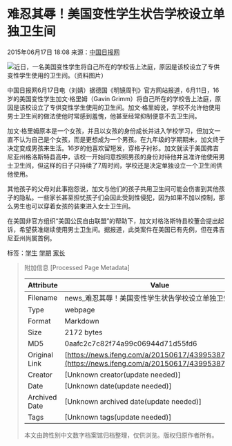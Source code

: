 # 难忍其辱！美国变性学生状告学校设立单独卫生间

2015年06月17日 18:08 来源：[中国日报网](http://world.chinadaily.com.cn/2015-06/17/content_21033508.htm)

![近日，一名美国变性学生将自己所在的学校告上法庭，原因是该校设立了专供变性学生使用的卫生间。（资料图片）](http://y1.ifengimg.com/cmpp/2015/06/17/18/c437dac8-6407-4b4b-8da6-d39797048882_size28_w400_h600.jpg)

中国日报网6月17日电（刘婧）据德国《明镜周刊》官方网站报道，6月11日，16岁的美国变性学生加文·格里姆（Gavin Grimm）将自己所在的学校告上法庭，原因是该校设立了专供变性学生使用的卫生间。加文·格里姆说，学校不允许他使用男士卫生间的做法使他时常感到羞愧，他甚至经常抑制便意不去卫生间。

加文·格里姆原本是一个女孩，并且以女孩的身份成长并进入学校学习，但加文一直不认为自己是个女孩，而是更想成为一个男孩。在九年级的学期期末，加文终于决定变成男孩来生活。16岁的他喜欢留短发，穿格子衬衫。加文就读于美国弗吉尼亚州格洛斯特县高中，该校一开始同意按照男孩的身份对待他并且准许他使用男士卫生间，但这样的日子只持续了7周时间，学校还是决定单独设立一个卫生间供他使用。

其他孩子的父母对此事抱怨说，加文与他们的孩子共用卫生间可能会伤害到其他孩子的隐私。一些家长甚至担忧孩子们会因此受到性侵犯，因为如果不加以控制，那么男生也可以穿着女孩的装束进入女士卫生间。

在美国非官方组织“美国公民自由联盟”的帮助下，加文对格洛斯特县校董会提出起诉，希望获准继续使用男士卫生间。据报道，此类案件在美国已有先例，但在弗吉尼亚州尚属首例。

标签：[学生](http://search.ifeng.com/sofeng/search.action?c=1&q=%E5%AD%A6%E7%94%9F) [学期](http://search.ifeng.com/sofeng/search.action?c=1&q=%E5%AD%A6%E6%9C%9F) [家长](http://search.ifeng.com/sofeng/search.action?c=1&q=%E5%AE%B6%E9%95%BF)

> 附加信息 [Processed Page Metadata]
>
> | Attribute       | Value                                  |
> |-----------------|----------------------------------------|
> | Filename        | news_难忍其辱！美国变性学生状告学校设立单独卫生间.md                             |
> | Type            | webpage                                 |
> | Format          | Markdown                               |
> | Size            | 2172 bytes                           |
> | MD5             | 0aafc2c7c82f74a99c06944d71d55fd6                                  |
> | Original Link   | [https://news.ifeng.com/a/20150617/43995387_0.shtml](https://news.ifeng.com/a/20150617/43995387_0.shtml)                         |
> | Creator         | [Unknown creator(update needed)]                              |
> | Date            | [Unknown date(update needed)]                                 |
> | Archived Date   | [Unknown archived date(update needed)]                             |
> | Tags            | [Unknown tags(update needed)]                                 |
>
> 本文由跨性别中文数字档案馆归档整理，仅供浏览。版权归原作者所有。
>